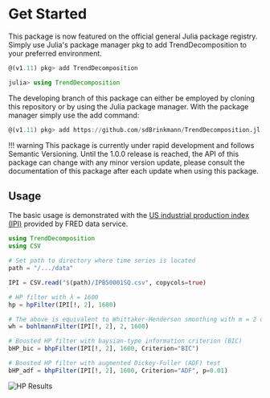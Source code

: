 # Get Started

This package is now featured on the official general Julia package registry. 
Simply use Julia's package manager pkg to add TrendDecomposition to your preferred environment.

```Julia
@(v1.11) pkg> add TrendDecomposition

julia> using TrendDecomposition
```

The developing branch of this package can either be employed  by cloning this repository or by using the Julia package manager.
With the package manager simply use the add command:
```Julia
@(v1.11) pkg> add https://github.com/sdBrinkmann/TrendDecomposition.jl
```
!!! warning 
	This package is currently under rapid development and follows Semantic Versioning. Until the 1.0.0 release is reached,
	the API of this package can change with any minor version update, 
	please  consult the documentation of this package after each update when using this package.

## Usage

The basic usage is demonstrated with the [US industrial production index (IPI)](https://fred.stlouisfed.org/series/IPB50001SQ) provided by FRED data service.

```Julia
using TrendDecomposition
using CSV

# Set path to directory where time series is located
path = "/.../data"

IPI = CSV.read("$(path)/IPB50001SQ.csv", copycols=true)

# HP filter with λ = 1600
hp = hpFilter(IPI[!, 2], 1600)

# The above is equivalent to Whittaker-Henderson smoothing with m = 2 differentiation
wh = bohlmannFilter(IPI[!, 2], 2, 1600)

# Boosted HP filter with baysian-type information criterion (BIC)
bHP_bic = bhpFilter(IPI[!, 2], 1600, Criterion="BIC")

# Boosted HP filter with augmented Dickey-Fuller (ADF) test 
bHP_adf = bhpFilter(IPI[!, 2], 1600, Criterion="ADF", p=0.01)
```

![HP Results](../assets/IPI_HP.png)

